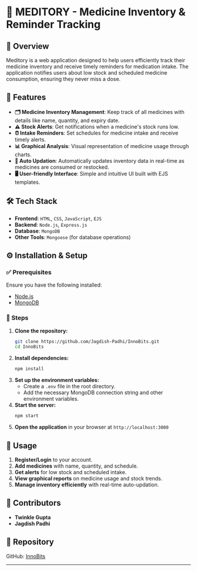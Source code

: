 # 🚀 MEDITORY - Medicine Inventory & Reminder Tracking

## 📌 Overview
Meditory is a web application designed to help users efficiently track their medicine inventory and receive timely reminders for medication intake. The application notifies users about low stock and scheduled medicine consumption, ensuring they never miss a dose.

## 🎯 Features
- **🗂️ Medicine Inventory Management**: Keep track of all medicines with details like name, quantity, and expiry date.
- **⚠️ Stock Alerts**: Get notifications when a medicine's stock runs low.
- **⏰ Intake Reminders**: Set schedules for medicine intake and receive timely alerts.
- **📊 Graphical Analysis**: Visual representation of medicine usage through charts.
- **🔄 Auto Updation**: Automatically updates inventory data in real-time as medicines are consumed or restocked.
- **🖥️ User-friendly Interface**: Simple and intuitive UI built with EJS templates.

## 🛠️ Tech Stack
- **Frontend**: `HTML`, `CSS`, `JavaScript`, `EJS`
- **Backend**: `Node.js`, `Express.js`
- **Database**: `MongoDB`
- **Other Tools**: `Mongoose` (for database operations)

## ⚙️ Installation & Setup
### ✅ Prerequisites
Ensure you have the following installed:
- [Node.js](https://nodejs.org/)
- [MongoDB](https://www.mongodb.com/)

### 📌 Steps
1. **Clone the repository:**
   ```sh
   git clone https://github.com/Jagdish-Padhi/InnoBits.git
   cd InnoBits
   ```
2. **Install dependencies:**
   ```sh
   npm install
   ```
3. **Set up the environment variables:**
   - Create a `.env` file in the root directory.
   - Add the necessary MongoDB connection string and other environment variables.
4. **Start the server:**
   ```sh
   npm start
   ```
5. **Open the application** in your browser at `http://localhost:3000`

## 📖 Usage
1. **Register/Login** to your account.
2. **Add medicines** with name, quantity, and schedule.
3. **Get alerts** for low stock and scheduled intake.
4. **View graphical reports** on medicine usage and stock trends.
5. **Manage inventory efficiently** with real-time auto-updation.

## 👥 Contributors
- **Twinkle Gupta**
- **Jagdish Padhi**

## 📂 Repository
GitHub: [InnoBits](https://github.com/Jagdish-Padhi/InnoBits)

---
